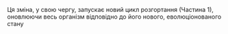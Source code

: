 Ця зміна, у свою чергу, запускає новий цикл розгортання (Частина 1), оновлюючи весь організм відповідно до його нового, еволюціонованого стану